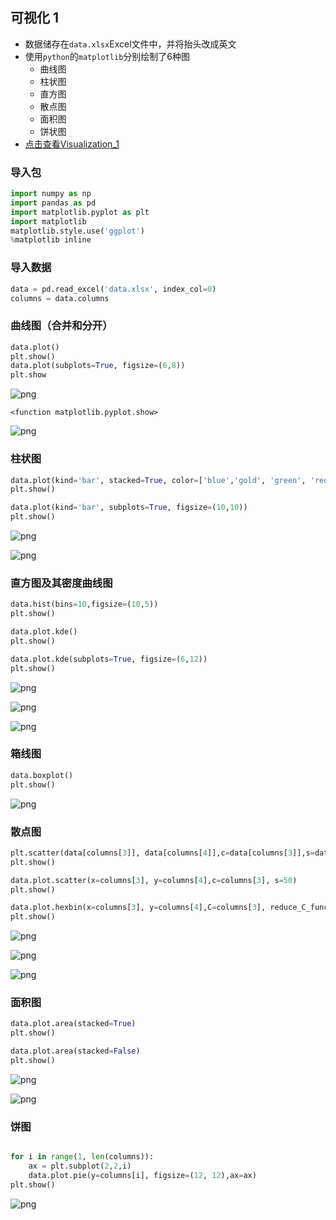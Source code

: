 
## 可视化 1

- 数据储存在`data.xlsx`Excel文件中，并将抬头改成英文
- 使用`python`的`matplotlib`分别绘制了6种图
    - 曲线图
    - 柱状图
    - 直方图
    - 散点图
    - 面积图
    - 饼状图
- [点击查看Visualization_1](https://192.168.113.164/user/cufe/notebooks/students/2015311583Jedan/python_code/data%20mining/homework_3/Visualization_1.ipynb)

### 导入包


```python
import numpy as np
import pandas as pd
import matplotlib.pyplot as plt
import matplotlib
matplotlib.style.use('ggplot')
%matplotlib inline
```

### 导入数据


```python
data = pd.read_excel('data.xlsx', index_col=0)
columns = data.columns
```

### 曲线图（合并和分开）


```python
data.plot()
plt.show()
data.plot(subplots=True, figsize=(6,8))
plt.show
```


![png](output_6_0.png)





    <function matplotlib.pyplot.show>




![png](output_6_2.png)


### 柱状图


```python
data.plot(kind='bar', stacked=True, color=['blue','gold', 'green', 'red'], figsize=(10,5))
plt.show()

data.plot(kind='bar', subplots=True, figsize=(10,10))
plt.show()
```


![png](output_8_0.png)



![png](output_8_1.png)


### 直方图及其密度曲线图


```python
data.hist(bins=10,figsize=(10,5))
plt.show()

data.plot.kde()
plt.show()

data.plot.kde(subplots=True, figsize=(6,12))
plt.show()
```


![png](output_10_0.png)



![png](output_10_1.png)



![png](output_10_2.png)


### 箱线图


```python
data.boxplot()
plt.show()
```


![png](output_12_0.png)


### 散点图


```python
plt.scatter(data[columns[3]], data[columns[4]],c=data[columns[3]],s=data[columns[3]]*0.90,alpha=0.5)
plt.show()

data.plot.scatter(x=columns[3], y=columns[4],c=columns[3], s=50)
plt.show()

data.plot.hexbin(x=columns[3], y=columns[4],C=columns[3], reduce_C_function=np.max,gridsize=25)
plt.show()
```


![png](output_14_0.png)



![png](output_14_1.png)



![png](output_14_2.png)


### 面积图


```python
data.plot.area(stacked=True)
plt.show()

data.plot.area(stacked=False)
plt.show()
```


![png](output_16_0.png)



![png](output_16_1.png)


### 饼图


```python

for i in range(1, len(columns)):
    ax = plt.subplot(2,2,i)
    data.plot.pie(y=columns[i], figsize=(12, 12),ax=ax)
plt.show()
```


![png](output_18_0.png)

